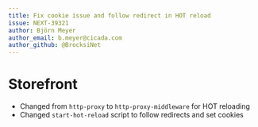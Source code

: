 ```yaml
---
title: Fix cookie issue and follow redirect in HOT reload
issue: NEXT-39321
author: Björn Meyer
author_email: b.meyer@cicada.com
author_github: @BrocksiNet
---
```

# Storefront
* Changed from `http-proxy` to `http-proxy-middleware` for HOT reloading
* Changed `start-hot-reload` script to follow redirects and set cookies
